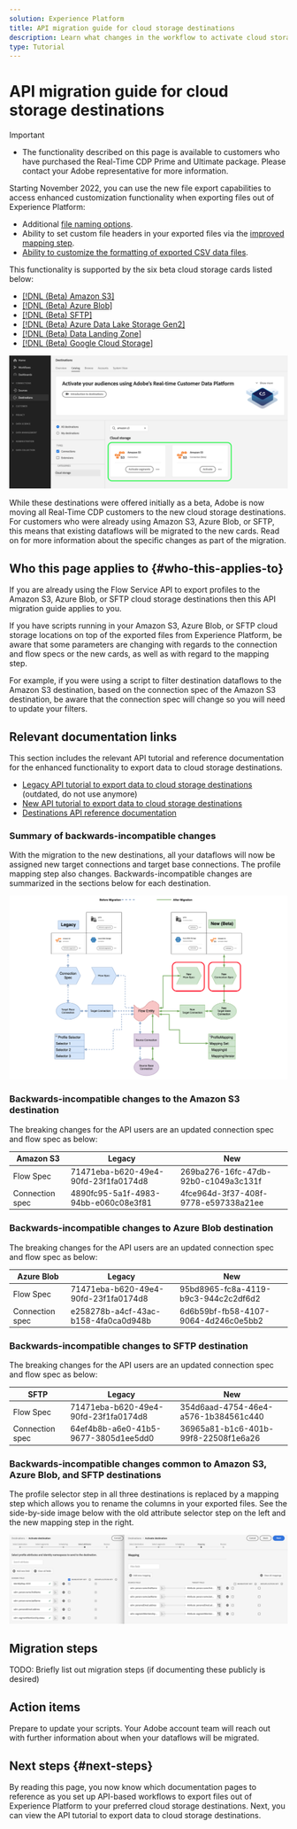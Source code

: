 ```yaml
---
solution: Experience Platform
title: API migration guide for cloud storage destinations
description: Learn what changes in the workflow to activate cloud storage destinations as part of the migration to the new cloud storage destination cards with additional functionality.
type: Tutorial
---
```

# API migration guide for cloud storage destinations

>[!IMPORTANT]
>
>* The functionality described on this page is available to customers who have purchased the Real-Time CDP Prime and Ultimate package. Please contact your Adobe representative for more information. 

Starting November 2022, you can use the new file export capabilities to access enhanced customization functionality when exporting files out of Experience Platform: 

* Additional [file naming options](/help/destinations/ui/activate-batch-profile-destinations.md#file-names).
* Ability to set custom file headers in your exported files via the [improved mapping step](/help/destinations/ui/activate-batch-profile-destinations.md#mapping).
* [Ability to customize the formatting of exported CSV data files](/help/destinations/ui/batch-destinations-file-formatting-options.md).

This functionality is supported by the six beta cloud storage cards listed below: 

* [[!DNL (Beta) Amazon S3]](../../destinations/catalog/cloud-storage/amazon-s3.md#changelog)
* [[!DNL (Beta) Azure Blob]](../../destinations/catalog/cloud-storage/azure-blob.md#changelog) 
* [[!DNL (Beta) SFTP]](../../destinations/catalog/cloud-storage/sftp.md#changelog)
* [[!DNL (Beta) Azure Data Lake Storage Gen2]](../../destinations/catalog/cloud-storage/adls-gen2.md)
* [[!DNL (Beta) Data Landing Zone]](../../destinations/catalog/cloud-storage/data-landing-zone.md)
* [[!DNL (Beta) Google Cloud Storage]](../../destinations/catalog/cloud-storage/google-cloud-storage.md)

![Image of the two Amazon S3 destination cards in a side-by-side view.](../assets/catalog/cloud-storage/amazon-s3/two-amazons3-destination-cards.png)

While these destinations were offered initially as a beta, Adobe is now moving all Real-Time CDP customers to the new cloud storage destinations. For customers who were already using Amazon S3, Azure Blob, or SFTP, this means that existing dataflows will be migrated to the new cards. Read on for more information about the specific changes as part of the migration.

## Who this page applies to {#who-this-applies-to}

If you are already using the Flow Service API to export profiles to the Amazon S3, Azure Blob, or SFTP cloud storage destinations then this API migration guide applies to you. 

If you have scripts running in your Amazon S3, Azure Blob, or SFTP cloud storage locations on top of the exported files from Experience Platform, be aware that some parameters are changing with regards to the connection and flow specs or the new cards, as well as with regard to the mapping step.

For example, if you were using a script to filter destination dataflows to the Amazon S3 destination, based on the connection spec of the Amazon S3 destination, be aware that the connection spec will change so you will need to update your filters. 

## Relevant documentation links 

This section includes the relevant API tutorial and reference documentation for the enhanced functionality to export data to cloud storage destinations.

* [Legacy API tutorial to export data to cloud storage destinations](/help/destinations/api/connect-activate-batch-destinations.md) (outdated, do not use anymore)
* [New API tutorial to export data to cloud storage destinations](https://experienceleague-review.corp.adobe.com/docs/experience-platform/destinations/api/activate-data-file-based-destinations.html)
* [Destinations API reference documentation](https://developer.adobe.com/experience-platform-apis/references/destinations/) 

### Summary of backwards-incompatible changes

With the migration to the new destinations, all your dataflows will now be assigned new target connections and target base connections. The profile mapping step also changes. Backwards-incompatible changes are summarized in the sections below for each destination.

![Migration guide overview image](/help/destinations/assets/api/api-migration-guide/migration-guide-diagram.png)

### Backwards-incompatible changes to the Amazon S3 destination

The breaking changes for the API users are an updated connection spec and flow spec as below:

|Amazon S3 | Legacy | New |
|---------|----------|---------|
| Flow Spec | 71471eba-b620-49e4-90fd-23f1fa0174d8 | 269ba276-16fc-47db-92b0-c1049a3c131f |
| Connection spec | 4890fc95-5a1f-4983-94bb-e060c08e3f81 | 4fce964d-3f37-408f-9778-e597338a21ee |

### Backwards-incompatible changes to Azure Blob destination

The breaking changes for the API users are an updated connection spec and flow spec as below:

|Azure Blob | Legacy | New |
|---------|----------|---------|
| Flow Spec | 71471eba-b620-49e4-90fd-23f1fa0174d8 | 95bd8965-fc8a-4119-b9c3-944c2c2df6d2 |
| Connection spec | e258278b-a4cf-43ac-b158-4fa0ca0d948b | 6d6b59bf-fb58-4107-9064-4d246c0e5bb2 |

### Backwards-incompatible changes to SFTP destination

The breaking changes for the API users are an updated connection spec and flow spec as below:

|SFTP | Legacy | New |
|---------|----------|---------|
| Flow Spec | 71471eba-b620-49e4-90fd-23f1fa0174d8 | 354d6aad-4754-46e4-a576-1b384561c440 |
| Connection spec | 64ef4b8b-a6e0-41b5-9677-3805d1ee5dd0 | 36965a81-b1c6-401b-99f8-22508f1e6a26 |

### Backwards-incompatible changes common to Amazon S3, Azure Blob, and SFTP destinations

The profile selector step in all three destinations is replaced by a mapping step which allows you to rename the columns in your exported files. See the side-by-side image below with the old attribute selector step on the left and the new mapping step in the right.

![Migration guide overview image](/help/destinations/assets/api/api-migration-guide/old-and-new-mapping-step.png)



## Migration steps

TODO: Briefly list out migration steps (if documenting these publicly is desired) 

## Action items

Prepare to update your scripts. Your Adobe account team will reach out with further information about when your dataflows will be migrated. 

## Next steps {#next-steps}

By reading this page, you now know which documentation pages to reference as you set up API-based workflows to export files out of Experience Platform to your preferred cloud storage destinations. Next, you can view the API tutorial to export data to cloud storage destinations.
